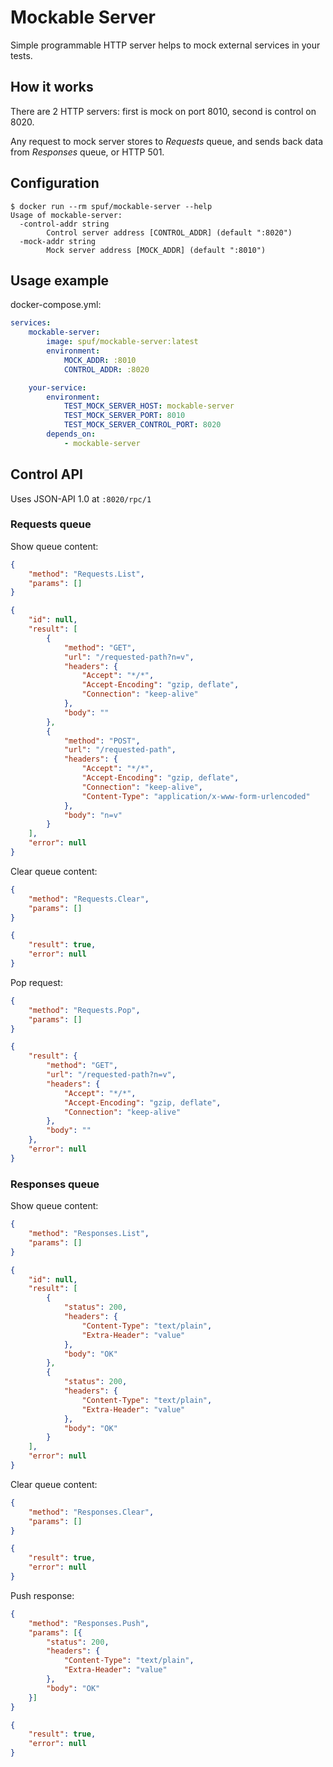 # Mockable Server

Simple programmable HTTP server helps to mock external services in your tests.

## How it works

There are 2 HTTP servers: first is mock on port 8010, second is control on 8020.

Any request to mock server stores to _Requests_ queue, and sends back data from _Responses_ queue, or HTTP 501.

## Configuration

```shell
$ docker run --rm spuf/mockable-server --help
Usage of mockable-server:
  -control-addr string
        Control server address [CONTROL_ADDR] (default ":8020")
  -mock-addr string
        Mock server address [MOCK_ADDR] (default ":8010")
```

## Usage example

docker-compose.yml:
```yaml
services:
    mockable-server:
        image: spuf/mockable-server:latest
        environment:
            MOCK_ADDR: :8010 
            CONTROL_ADDR: :8020   

    your-service:
        environment:
            TEST_MOCK_SERVER_HOST: mockable-server
            TEST_MOCK_SERVER_PORT: 8010
            TEST_MOCK_SERVER_CONTROL_PORT: 8020
        depends_on:
            - mockable-server
```

## Control API

Uses JSON-API 1.0 at `:8020/rpc/1`

### Requests queue

Show queue content:
```json
{
    "method": "Requests.List",
    "params": []    
}
``` 
```json
{
    "id": null,
    "result": [
        {
            "method": "GET",
            "url": "/requested-path?n=v",
            "headers": {
                "Accept": "*/*",
                "Accept-Encoding": "gzip, deflate",
                "Connection": "keep-alive"
            },
            "body": ""
        },
        {
            "method": "POST",
            "url": "/requested-path",
            "headers": {
                "Accept": "*/*",
                "Accept-Encoding": "gzip, deflate",
                "Connection": "keep-alive",
                "Content-Type": "application/x-www-form-urlencoded"
            },
            "body": "n=v"
        }
    ],
    "error": null
}
``` 

Clear queue content:
```json
{
    "method": "Requests.Clear",
    "params": []    
}
```     
```json
{
    "result": true,
    "error": null
}
``` 

Pop request:
```json
{
    "method": "Requests.Pop",
    "params": []    
}
```    
```json
{
    "result": {
        "method": "GET",
        "url": "/requested-path?n=v",
        "headers": {
            "Accept": "*/*",
            "Accept-Encoding": "gzip, deflate",
            "Connection": "keep-alive"
        },
        "body": ""
    },
    "error": null
}
``` 

### Responses queue

Show queue content:
```json
{
    "method": "Responses.List",
    "params": []    
}
```    
```json
{
    "id": null,
    "result": [
        {
            "status": 200,
            "headers": {
                "Content-Type": "text/plain",
                "Extra-Header": "value"
            },
            "body": "OK"
        },
        {
            "status": 200,
            "headers": {
                "Content-Type": "text/plain",
                "Extra-Header": "value"
            },
            "body": "OK"
        }
    ],
    "error": null
}
``` 

Clear queue content:
```json
{
    "method": "Responses.Clear",
    "params": []        
}
``` 
```json
{
    "result": true,
    "error": null
}
``` 

Push response:
```json
{
    "method": "Responses.Push",
    "params": [{
        "status": 200,
        "headers": {
            "Content-Type": "text/plain",
            "Extra-Header": "value"
        },
        "body": "OK"
    }]    
}              
``` 
```json
{
    "result": true,
    "error": null
}
``` 
